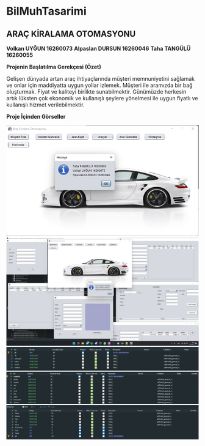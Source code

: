 # BilMuhTasarimi
## ARAÇ KİRALAMA OTOMASYONU
 
**Volkan UYĞUN 16260073**
**Alpaslan DURSUN 16260046**
**Taha TANGÜLÜ 16260055**


**Projenin Başlatılma Gerekçesi (Özet)**
	
Gelişen dünyada artan araç ihtiyaçlarında müşteri memnuniyetini sağlamak ve onlar için maddiyatta uygun yollar izlemek. 
Müşteri ile aramızda bir bağ oluşturmak. Fiyat ve kaliteyi birlikte sunabilmektir. Günümüzde herkesin artık lüksten çok ekonomik ve kullanışlı şeylere yönelmesi ile uygun fiyatlı ve kullanışlı hizmet verilebilmektir.

**Proje İçinden Görseller**

![resim1](s1.png)
![resim2](s2.png)
![resim3](s3.png)
![resim4](s4.png)
![resim5](s5.png)
